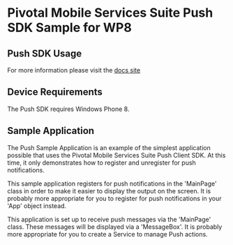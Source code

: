 Pivotal Mobile Services Suite Push SDK Sample for WP8
=====================================================

Push SDK Usage
--------------

For more information please visit the [docs site](http://http://docs.pivotal.io/mobile/notifications/wp8/)

Device Requirements
-------------------

The Push SDK requires Windows Phone 8.

Sample Application
------------------

The Push Sample Application is an example of the simplest application possible that uses the Pivotal Mobile Services Suite Push Client SDK. At this time, it only demonstrates how to register and unregister for push notifications.

This sample application registers for push notifications in the 'MainPage' class in order to make it easier to display the output on the screen. It is probably more appropriate for you to register for push notifications in your 'App' object instead.

This application is set up to receive push messages via the 'MainPage' class. These messages will be displayed via a 'MessageBox'. It is probably more appropriate for you to create a Service to manage Push actions.
